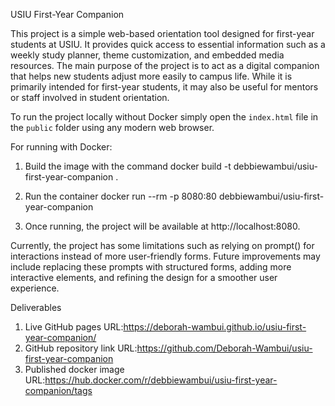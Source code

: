 USIU First-Year Companion

This project is a simple web-based orientation tool designed for first-year students at USIU. It provides quick access to essential information such as a weekly study planner, theme customization, and embedded media resources. The main purpose of the project is to act as a digital companion that helps new students adjust more easily to campus life. While it is primarily intended for first-year students, it may also be useful for mentors or staff involved in student orientation.

To run the project locally without Docker simply open the `index.html` file in the `public` folder using any modern web browser. 

For running with Docker: 

1. Build the image with the command 
    docker build -t debbiewambui/usiu-first-year-companion .  

2. Run the container 
docker run --rm -p 8080:80 debbiewambui/usiu-first-year-companion 

3. Once running, the project will be available at http://localhost:8080. 

Currently, the project has some limitations such as relying on prompt() for interactions instead of more user-friendly forms. Future improvements may include replacing these prompts with structured forms, adding more interactive elements, and refining the design for a smoother user experience.

Deliverables

1. Live GitHub pages URL:https://deborah-wambui.github.io/usiu-first-year-companion/
2. GitHub repository link URL:https://github.com/Deborah-Wambui/usiu-first-year-companion
3. Published docker image URL:https://hub.docker.com/r/debbiewambui/usiu-first-year-companion/tags
